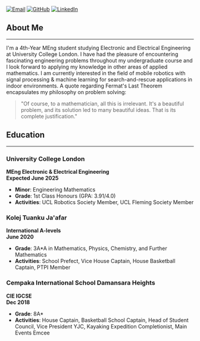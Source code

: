 [![Email](https://img.icons8.com/color/48/000000/email.png)](mailto:nikhil.babani.20@ucl.ac.uk)
[![GitHub](https://img.icons8.com/material-rounded/48/000000/github.png)](https://github.com/njbabani)
[![LinkedIn](https://img.icons8.com/color/48/000000/linkedin.png)](https://www.linkedin.com/in/nikhil-babani/)

## About Me
---
I'm a 4th-Year MEng student studying Electronic and Electrical Engineering at University College London. I have had the pleasure of encountering fascinating engineering problems throughout my undergraduate course and I look forward to applying my knowledge in other areas of applied mathematics. I am currently interested in the field of mobile robotics with signal processing & machine learning for search-and-rescue applications in indoor environments. A quote regarding Fermat's Last Theorem encapsulates my philosophy on problem solving:

> "Of course, to a mathematician, all this is irrelevant. It's a beautiful problem, and its solution led to many beautiful ideas. That is its complete justification."

## Education
---
### University College London
**MEng Electronic & Electrical Engineering**  
**Expected June 2025** 
- **Minor**: Engineering Mathematics
- **Grade**: 1st Class Honours (GPA: 3.91/4.0)
- **Activities**: UCL Robotics Society Member, UCL Fleming Society Member

### Kolej Tuanku Ja'afar
**International A-levels**  
**June 2020**  
- **Grade**: 3A*A in Mathematics, Physics, Chemistry, and Further Mathematics
- **Activities**: School Prefect, Vice House Captain, House Basketball Captain, PTPI Member

### Cempaka International School Damansara Heights
**CIE IGCSE**  
**Dec 2018**
- **Grade**: 8A*
- **Activities**: House Captain, Basketball School Captain, Head of Student Council, Vice President YJC, Kayaking Expedition Completionist, Main Events Emcee
